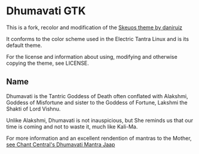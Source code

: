 Dhumavati GTK
===

This is a fork, recolor and modification of the [Skeuos theme by daniruiz](https://github.com/daniruiz/skeuos-gtk)

It conforms to the color scheme used in the Electric Tantra Linux and is its default theme. 

For the license and information about using, modifying and otherwise copying the theme, see LICENSE. 

## Name

Dhumavati is the Tantric Goddess of Death often conflated with Alakshmi, Goddess of Misfortune and sister to the Goddess of Fortune, Lakshmi the Shakti of Lord Vishnu. 

Unlike Alakshmi, Dhumavati is not inauspicious, but She reminds us that our time is coming and not to waste it, much like Kali-Ma. 

For more information and an excellent rendention of mantras to the Mother, [see Chant Central's Dhumavati Mantra Jaap](https://www.youtube.com/watch?v=Hp1HubAcaTQ)